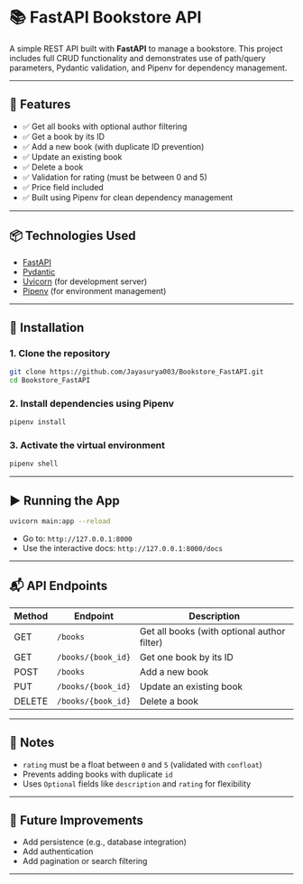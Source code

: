 
# 📚 FastAPI Bookstore API

A simple REST API built with **FastAPI** to manage a bookstore. This project includes full CRUD functionality and demonstrates use of path/query parameters, Pydantic validation, and Pipenv for dependency management.

---

## 🚀 Features

- ✅ Get all books with optional author filtering
- ✅ Get a book by its ID
- ✅ Add a new book (with duplicate ID prevention)
- ✅ Update an existing book
- ✅ Delete a book
- ✅ Validation for rating (must be between 0 and 5)
- ✅ Price field included
- ✅ Built using Pipenv for clean dependency management

---

## 📦 Technologies Used

- [FastAPI](https://fastapi.tiangolo.com/)
- [Pydantic](https://docs.pydantic.dev/)
- [Uvicorn](https://www.uvicorn.org/) (for development server)
- [Pipenv](https://pipenv.pypa.io/en/latest/) (for environment management)

---

## 🔧 Installation

### 1. Clone the repository

```bash
git clone https://github.com/Jayasurya003/Bookstore_FastAPI.git
cd Bookstore_FastAPI
````

### 2. Install dependencies using Pipenv

```bash
pipenv install
```

### 3. Activate the virtual environment

```bash
pipenv shell
```

---

## ▶️ Running the App

```bash
uvicorn main:app --reload
```

* Go to: `http://127.0.0.1:8000`
* Use the interactive docs: `http://127.0.0.1:8000/docs`

---

## 📬 API Endpoints

| Method | Endpoint           | Description                                 |
| ------ | ------------------ | ------------------------------------------- |
| GET    | `/books`           | Get all books (with optional author filter) |
| GET    | `/books/{book_id}` | Get one book by its ID                      |
| POST   | `/books`           | Add a new book                              |
| PUT    | `/books/{book_id}` | Update an existing book                     |
| DELETE | `/books/{book_id}` | Delete a book                               |

---

## 📌 Notes

* `rating` must be a float between `0` and `5` (validated with `confloat`)
* Prevents adding books with duplicate `id`
* Uses `Optional` fields like `description` and `rating` for flexibility

---

## 🧪 Future Improvements

* Add persistence (e.g., database integration)
* Add authentication
* Add pagination or search filtering

---
